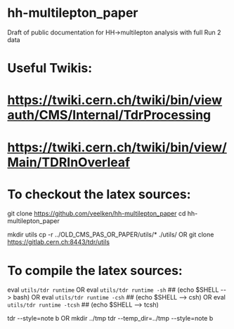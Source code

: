 # hh-multilepton_paper

Draft of public documentation for HH->multilepton analysis with full Run 2 data

# Useful Twikis:
# https://twiki.cern.ch/twiki/bin/viewauth/CMS/Internal/TdrProcessing
# https://twiki.cern.ch/twiki/bin/view/Main/TDRInOverleaf

# To checkout the latex sources:

git clone https://github.com/veelken/hh-multilepton_paper
cd hh-multilepton_paper

mkdir utils
cp -r ../OLD_CMS_PAS_OR_PAPER/utils/* ./utils/
OR
git clone https://gitlab.cern.ch:8443/tdr/utils

# To compile the latex sources:

eval `utils/tdr runtime`
OR
eval `utils/tdr runtime -sh`  ## (echo $SHELL --> bash)
OR
eval `utils/tdr runtime -csh`  ## (echo $SHELL --> csh)
OR
eval `utils/tdr runtime -tcsh`  ## (echo $SHELL --> tcsh)

tdr --style=note b
OR
mkdir ../tmp
tdr --temp_dir=../tmp --style=note b
